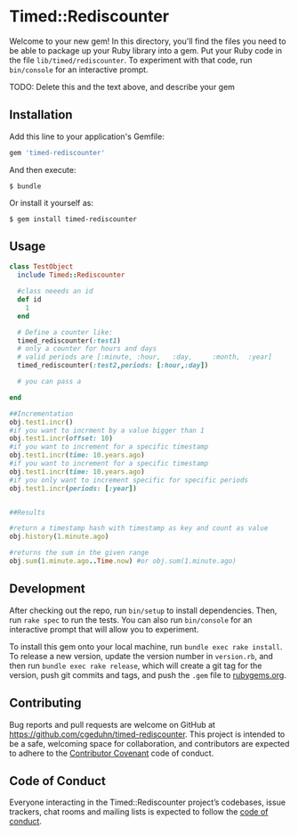 # Timed::Rediscounter

Welcome to your new gem! In this directory, you'll find the files you need to be able to package up your Ruby library into a gem. Put your Ruby code in the file `lib/timed/rediscounter`. To experiment with that code, run `bin/console` for an interactive prompt.

TODO: Delete this and the text above, and describe your gem

## Installation

Add this line to your application's Gemfile:

```ruby
gem 'timed-rediscounter'
```

And then execute:

    $ bundle

Or install it yourself as:

    $ gem install timed-rediscounter

## Usage

```ruby
class TestObject
  include Timed::Rediscounter

  #class neeeds an id 
  def id 
    1
  end

  # Define a counter like: 
  timed_rediscounter(:test1)
  # only a counter for hours and days
  # valid periods are [:minute, :hour,   :day,     :month,  :year]
  timed_rediscounter(:test2,periods: [:hour,:day])

  # you can pass a 

end

##Incrementation
obj.test1.incr()
#if you want to incrment by a value bigger than 1
obj.test1.incr(offset: 10)
#if you want to increment for a specific timestamp
obj.test1.incr(time: 10.years.ago)
#if you want to increment for a specific timestamp
obj.test1.incr(time: 10.years.ago)
#if you only want to increment specific for specific periods
obj.test1.incr(periods: [:year])


##Results

#return a timestamp hash with timestamp as key and count as value
obj.history(1.minute.ago)

#returns the sum in the given range
obj.sum(1.minute.ago..Time.now) #or obj.sum(1.minute.ago)


```

## Development

After checking out the repo, run `bin/setup` to install dependencies. Then, run `rake spec` to run the tests. You can also run `bin/console` for an interactive prompt that will allow you to experiment.

To install this gem onto your local machine, run `bundle exec rake install`. To release a new version, update the version number in `version.rb`, and then run `bundle exec rake release`, which will create a git tag for the version, push git commits and tags, and push the `.gem` file to [rubygems.org](https://rubygems.org).

## Contributing

Bug reports and pull requests are welcome on GitHub at https://github.com/cgeduhn/timed-rediscounter. This project is intended to be a safe, welcoming space for collaboration, and contributors are expected to adhere to the [Contributor Covenant](http://contributor-covenant.org) code of conduct.

## Code of Conduct

Everyone interacting in the Timed::Rediscounter project’s codebases, issue trackers, chat rooms and mailing lists is expected to follow the [code of conduct](https://github.com/[USERNAME]/timed-rediscounter/blob/master/CODE_OF_CONDUCT.md).

